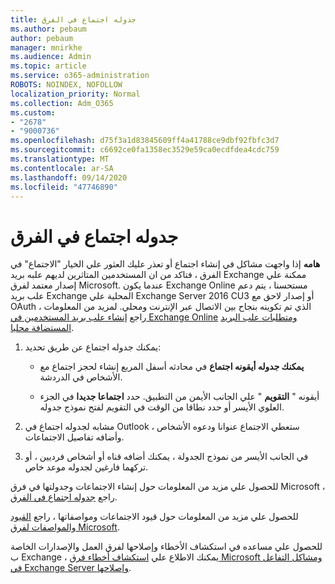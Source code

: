 ```yaml
---
title: جدوله اجتماع في الفرق
ms.author: pebaum
author: pebaum
manager: mnirkhe
ms.audience: Admin
ms.topic: article
ms.service: o365-administration
ROBOTS: NOINDEX, NOFOLLOW
localization_priority: Normal
ms.collection: Adm_O365
ms.custom:
- "2678"
- "9000736"
ms.openlocfilehash: d75f3a1d83845609ff4a41788ce9dbf92fbfc3d7
ms.sourcegitcommit: c6692ce0fa1358ec3529e59ca0ecdfdea4cdc759
ms.translationtype: MT
ms.contentlocale: ar-SA
ms.lasthandoff: 09/14/2020
ms.locfileid: "47746890"
---
```

# <a name="schedule-a-meeting-in-teams"></a>جدوله اجتماع في الفرق

**هامه** إذا واجهت مشاكل في إنشاء اجتماع أو تعذر عليك العثور علي الخيار "الاجتماع" في الفرق ، فتاكد من ان المستخدمين المتاثرين لديهم علبه بريد Exchange ممكنة علي إصدار معتمد لفرق Microsoft. عندما يكون Exchange Online مستحسنا ، يتم دعم علب بريد Exchange المحلية علي Exchange Server 2016 CU3 أو إصدار لاحق مع OAuth الذي تم تكوينه بنجاح بين الاتصال عبر الإنترنت ومحلي. لمزيد من المعلومات ، راجع [إنشاء علب بريد المستخدمين في Exchange Online](https://docs.microsoft.com/exchange/recipients-in-exchange-online/create-user-mailboxes) [ومتطلبات علب البريد المستضافة محليا](https://docs.microsoft.com/microsoftteams/exchange-teams-interact#requirements-for-mailboxes-hosted-on-premises). 

1. يمكنك جدوله اجتماع عن طريق تحديد:

    - **يمكنك جدوله أيقونه اجتماع** في محادثه أسفل المربع إنشاء لحجز اجتماع مع الأشخاص في الدردشة.

    - أيقونه " **التقويم** " علي الجانب الأيمن من التطبيق. حدد **اجتماعا جديدا** في الجزء العلوي الأيسر أو حدد نطاقا من الوقت في التقويم لفتح نموذج جدوله.

2. مشابه لجدوله اجتماع في Outlook ، ستعطي الاجتماع عنوانا ودعوه الأشخاص وأضافه تفاصيل الاجتماعات.

3. في الجانب الأيسر من نموذج الجدولة ، يمكنك أضافه قناه أو أشخاص فرديين ، أو تركهما فارغين لجدوله موعد خاص.

للحصول علي مزيد من المعلومات حول إنشاء الاجتماعات وجدولتها في فرق Microsoft ، راجع [جدوله اجتماع في الفرق](https://support.office.com/article/Schedule-a-meeting-in-Teams-943507a9-8583-4c58-b5d2-8ec8265e04e5).

للحصول علي مزيد من المعلومات حول قيود الاجتماعات ومواصفاتها ، راجع [القيود والمواصفات لفرق Microsoft](https://docs.microsoft.com/microsoftteams/limits-specifications-teams#meetings-and-calls).

للحصول علي مساعده في استكشاف الأخطاء وإصلاحها لفرق العمل والإصدارات الخاصة ب Exchange ، يمكنك الاطلاع علي [استكشاف أخطاء فرق Microsoft ومشاكل التفاعل في Exchange Server وإصلاحها](https://docs.microsoft.com/microsoftteams/troubleshoot/known-issues/teams-exchange-interaction-issue).